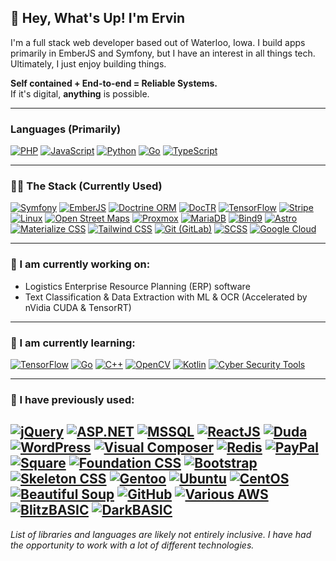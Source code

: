 ## 👋 Hey, What's Up! I'm Ervin

I'm a full stack web developer based out of Waterloo, Iowa. I build apps primarily in EmberJS and Symfony, but I have an interest in all things tech. Ultimately, I just enjoy building things.

**Self contained + End-to-end = Reliable Systems.**  
If it's digital, **anything** is possible.

---

### **Languages (Primarily)**

[![PHP](https://img.shields.io/badge/-PHP-4F5D95?logo=php&logoColor=white&style=for-the-badge)](#)
[![JavaScript](https://img.shields.io/badge/-JavaScript-F7DF1E?logo=javascript&logoColor=black&style=for-the-badge)](#)
[![Python](https://img.shields.io/badge/-Python-3776AB?logo=python&logoColor=white&style=for-the-badge)](#)
[![Go](https://img.shields.io/badge/-Go-00ADD8?logo=go&logoColor=white&style=for-the-badge)](#)
[![TypeScript](https://img.shields.io/badge/-TypeScript-3178C6?logo=typescript&logoColor=white&style=for-the-badge)](#)

---

### **🧑‍💻 The Stack (Currently Used)**

[![Symfony](https://img.shields.io/badge/-Symfony-000000?logo=symfony&logoColor=white&style=flat-square)](#)
[![EmberJS](https://img.shields.io/badge/-EmberJS-E04E39?logo=ember.js&logoColor=white&style=flat-square)](#)
[![Doctrine ORM](https://img.shields.io/badge/-Doctrine%20ORM-f4d03f?logo=doctrine&logoColor=black&style=flat-square)](#)
[![DocTR](https://img.shields.io/badge/-DocTR-00A6DC?style=flat-square&color=00A6DC)](#)
[![TensorFlow](https://img.shields.io/badge/-TensorFlow-FF6F00?logo=tensorflow&logoColor=white&style=flat-square)](#)
[![Stripe](https://img.shields.io/badge/-Stripe-008CCE?logo=stripe&logoColor=white&style=flat-square)](#)
[![Linux](https://img.shields.io/badge/-Linux-FCC624?logo=linux&logoColor=black&style=flat-square)](#)
[![Open Street Maps](https://img.shields.io/badge/-Open%20Street%20Maps-7BBA5C?logo=openstreetmap&logoColor=white&style=flat-square)](#)
[![Proxmox](https://img.shields.io/badge/-Proxmox-E57000?logo=proxmox&logoColor=white&style=flat-square)](#)
[![MariaDB](https://img.shields.io/badge/-MariaDB-01529E?logo=mariadb&logoColor=white&style=flat-square)](#)
[![Bind9](https://img.shields.io/badge/-Bind9-333333?logo=gnubash&logoColor=white&style=flat-square)](#)
[![Astro](https://img.shields.io/badge/-Astro-FF5D01?logo=astro&logoColor=white&style=flat-square)](#)
[![Materialize CSS](https://img.shields.io/badge/-Materialize%20CSS-EE6E73?logo=google&logoColor=white&style=flat-square)](#)
[![Tailwind CSS](https://img.shields.io/badge/-Tailwind%20CSS-06B6D4?logo=tailwindcss&logoColor=white&style=flat-square)](#)
[![Git (GitLab)](https://img.shields.io/badge/-Git%20(GitLab)-F1502F?logo=git&logoColor=white&style=flat-square)](#)
[![SCSS](https://img.shields.io/badge/-SCSS-CD6799?logo=sass&logoColor=white&style=flat-square)](#)
[![Google Cloud](https://img.shields.io/badge/-Google%20Cloud-4285F4?logo=googlecloud&logoColor=white&style=flat-square)](#)

---

### **🔭 I am currently working on:**
- Logistics Enterprise Resource Planning (ERP) software  
- Text Classification & Data Extraction with ML & OCR (Accelerated by nVidia CUDA & TensorRT)

---

### **🌱 I am currently learning:**

[![TensorFlow](https://img.shields.io/badge/-TensorFlow-FF6F00?logo=tensorflow&logoColor=white&style=flat-square)](#)
[![Go](https://img.shields.io/badge/-Go-00ADD8?logo=go&logoColor=white&style=flat-square)](#)
[![C++](https://img.shields.io/badge/-C++-00599C?logo=c%2B%2B&logoColor=white&style=flat-square)](#)
[![OpenCV](https://img.shields.io/badge/-OpenCV-5C3EE8?logo=opencv&logoColor=white&style=flat-square)](#)
[![Kotlin](https://img.shields.io/badge/-Kotlin-0095D5?logo=kotlin&logoColor=white&style=flat-square)](#)
[![Cyber Security Tools](https://img.shields.io/badge/-Cyber%20Security%20Tools-FF5500?style=flat-square)](#)

---

### **🚀 I have previously used:**

[![jQuery](https://img.shields.io/badge/-jQuery-0769AD?logo=jquery&logoColor=white&style=for-the-badge)](#)
[![ASP.NET](https://img.shields.io/badge/-ASP.NET-512BD4?logo=.net&logoColor=white&style=for-the-badge)](#)
[![MSSQL](https://img.shields.io/badge/-MSSQL-CC2927?logo=microsoft%20sql%20server&logoColor=white&style=for-the-badge)](#)
[![ReactJS](https://img.shields.io/badge/-ReactJS-61DAFB?logo=react&logoColor=black&style=for-the-badge)](#)
[![Duda](https://img.shields.io/badge/-Duda-000000?logo=duda&logoColor=white&style=for-the-badge)](#)
[![WordPress](https://img.shields.io/badge/-WordPress-21759B?logo=wordpress&logoColor=white&style=for-the-badge)](#)
[![Visual Composer](https://img.shields.io/badge/-Visual%20Composer-00C2A8?logo=visual-studio&logoColor=white&style=for-the-badge)](#)
[![Redis](https://img.shields.io/badge/-Redis-D82C20?logo=redis&logoColor=white&style=for-the-badge)](#)
[![PayPal](https://img.shields.io/badge/-PayPal-003087?logo=paypal&logoColor=white&style=for-the-badge)](#)
[![Square](https://img.shields.io/badge/-Square-3E4348?logo=square&logoColor=white&style=for-the-badge)](#)
[![Foundation CSS](https://img.shields.io/badge/-Foundation%20CSS-F06292?style=for-the-badge)](#)
[![Bootstrap](https://img.shields.io/badge/-Bootstrap-7952B3?logo=bootstrap&logoColor=white&style=for-the-badge)](#)
[![Skeleton CSS](https://img.shields.io/badge/-Skeleton%20CSS-333333?style=for-the-badge)](#)
[![Gentoo](https://img.shields.io/badge/-Gentoo-54487A?logo=gentoo&logoColor=white&style=for-the-badge)](#)
[![Ubuntu](https://img.shields.io/badge/-Ubuntu-E95420?logo=ubuntu&logoColor=white&style=for-the-badge)](#)
[![CentOS](https://img.shields.io/badge/-CentOS-262577?logo=centos&logoColor=white&style=for-the-badge)](#)
[![Beautiful Soup](https://img.shields.io/badge/-Beautiful%20Soup-5A9BD5?logo=python&logoColor=white&style=for-the-badge)](#)
[![GitHub](https://img.shields.io/badge/-GitHub-181717?logo=github&logoColor=white&style=for-the-badge)](#)
[![Various AWS](https://img.shields.io/badge/-Various%20AWS-232F3E?logo=amazon%20aws&logoColor=white&style=for-the-badge)](#)
[![BlitzBASIC](https://img.shields.io/badge/-BlitzBASIC-1B4D3E?style=for-the-badge)](#)
[![DarkBASIC](https://img.shields.io/badge/-DarkBASIC-03254C?style=for-the-badge)](#)
----------

*List of libraries and languages are likely not entirely inclusive. I have had the opportunity to work with a lot of different technologies.*

